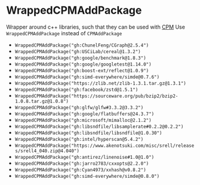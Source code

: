 <!-- SPDX-FileCopyrightText: 2024 Simon Gene Gottlieb
     SPDX-License-Identifier: CC-BY-4.0
-->

# WrappedCPMAddPackage

Wrapper around c++ libraries, such that they can be used with [CPM](https://github.com/cpm-cmake/CPM.cmake)
Use `WrappedCPMAddPackage` instead of `CPMAddPackage`

- `WrappedCPMAddPackage("gh:ChunelFeng/CGraph@2.5.4")`
- `WrappedCPMAddPackage("gh:USCiLab/cereal@1.3.2")`
- `WrappedCPMAddPackage("gh:google/benchmark@1.8.3")`
- `WrappedCPMAddPackage("gh:google/googletest@1.14.0")`
- `WrappedCPMAddPackage("gh:boost-ext/reflect@1.0.9")`
- `WrappedCPMAddPackage("gh:simd-everywhere/simde@0.7.6")`
- `WrappedCPMAddPackage("https://zlib.net/zlib-1.3.1.tar.gz@1.3.1")`
- `WrappedCPMAddPackage("gh:facebook/zstd@1.5.1")`
- `WrappedCPMAddPackage("https://sourceware.org/pub/bzip2/bzip2-1.0.8.tar.gz@1.0.8")`
- `WrappedCPMAddPackage("gh:glfw/glfw#3.3.2@3.3.2")`
- `WrappedCPMAddPackage("gh:google/flatbuffers@24.3.7")`
- `WrappedCPMAddPackage("gh:microsoft/mimalloc@2.1.2")`
- `WrappedCPMAddPackage("gh:libsndfile/libsamplerate#0.2.2@0.2.2")`
- `WrappedCPMAddPackage("gh:libsndfile/libsndfile@1.0.30")`
- `WrappedCPMAddPackage("gh:intel/hyperscan@5.4.2")`
- `WrappedCPMAddPackage("https://www.akenotsuki.com/misc/srell/releases/srell4_040.zip@4.040")`
- `WrappedCPMAddPackage("gh:antirez/linenoise#1.0@1.0")`
- `WrappedCPMAddPackage("gh:jarro2783/cxxopts@2.2.0")`
- `WrappedCPMAddPackage("gh:Cyan4973/xxhash@v0.8.2")`
- `WrappedCPMAddPackage("gh:simd-everywhere/simde@0.8.0")`
